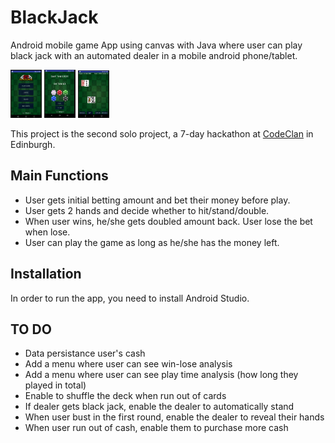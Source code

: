 # BlackJack
Android mobile game App using canvas with Java where user can play black jack with an automated dealer in a mobile android phone/tablet.

<img src="image/image1.png" alt="Image" style="width: 50px;"/>
<img src="image/image2.png" alt="Image" style="width: 50px;"/>
<img src="image/image3.png" alt="Image" style="width: 50px;"/>

This project is the second solo project, a 7-day hackathon at [CodeClan](https://codeclan.com/) in Edinburgh.

## Main Functions
- User gets initial betting amount and bet their money before play.
- User gets 2 hands and decide whether to hit/stand/double.
- When user wins, he/she gets doubled amount back. User lose the bet when lose.
- User can play the game as long as he/she has the money left.

## Installation
In order to run the app, you need to install Android Studio.

## TO DO
- Data persistance user's cash
- Add a menu where user can see win-lose analysis
- Add a menu where user can see play time analysis (how long they played in total)
- Enable to shuffle the deck when run out of cards
- If dealer gets black jack, enable the dealer to automatically stand
- When user bust in the first round, enable the dealer to reveal their hands
- When user run out of cash, enable them to purchase more cash




